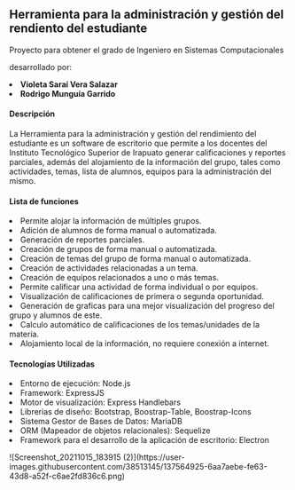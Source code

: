 <h2> Herramienta para la administración y gestión del rendiento del estudiante </h2>
Proyecto para obtener el grado de Ingeniero en Sistemas Computacionales
<p>
desarrollado por:
</p>
<p>
<li>
 <strong>Violeta Saraí Vera Salazar</strong>
</li>
<li>
<strong>Rodrigo Munguía Garrido</strong>
</li>
</p>
<h4> Descripción </h4>
<p>
La Herramienta para la administración y gestión del rendimiento del estudiante es un software de escritorio que permite a los docentes del Instituto Tecnológico Superior de Irapuato generar calificaciones y reportes parciales, además del alojamiento de la información del grupo, tales como actividades, temas, lista de alumnos, equipos para la administración del mismo.
</p>
<h4> Lista de funciones  </h4>
 <li>Permite alojar la información de múltiples grupos.</li>
 <li>Adición de alumnos de forma manual o automatizada.</li>
 <li>Generación de reportes parciales.</li>
 <li>Creación de grupos de forma manual o automatizada.</li>
 <li>Creación de temas del grupo de forma manual o automatizada.</li>
 <li>Creación de actividades relacionadas a un tema.</li>
 <li>Creación de equipos relacionados a uno o más temas.</li>
 <li>Permite calificar una actividad de forma individual o por equipos.</li>
 <li>Visualización de calificaciones de primera o segunda oportunidad.</li>
 <li>Generación de graficas para una mejor visualización del progreso del grupo y alumnos de este.</li>
 <li>Calculo automático de calificaciones de los temas/unidades de la materia.</li>
 <li>Alojamiento local de la información, no requiere conexión a internet.</li>
 
<h4> Tecnologías Utilizadas </h4>
<p>
<li>Entorno de ejecución: Node.js</li>
<li>Framework: ExpressJS</li>
<li>Motor de visualización: Express Handlebars</li>
<li>Librerias de diseño: Bootstrap, Boostrap-Table, Boostrap-Icons</li>
<li>Sistema Gestor de Bases de Datos: MariaDB</li>
<li>ORM (Mapeador de objetos relacionales): Sequelize</li>
<li>Framework para el desarrollo de la aplicación de escritorio: Electron</li>

</p>
![Screenshot_20211015_183915 (2)](https://user-images.githubusercontent.com/38513145/137564925-6aa7aebe-fe63-43d8-a52f-c6ae2fd836c6.png)


